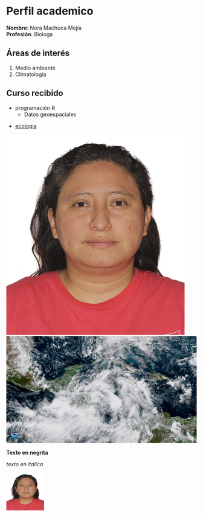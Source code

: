 # Perfil academico 

**Nombre**: Nora Machuca Mejía  
**Profesión**: Biologa

## Áreas de interés

1. Medio ambiente
2. Climatología

## Curso recibido
- programación R    
    * Datos geoespaciales
* [ecologia](https://concepto.de/ecologia/)

![](foto_pasaporte.jpg)
![](clima.jpg)

<strong>Texto en negrita</strong>

<em>texto en italica

<img src="foto_pasaporte.jpg" alt="Foto" style="width:100px;height:100px;">

